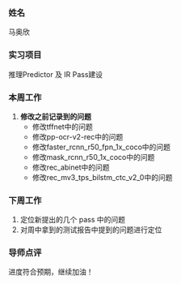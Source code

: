 ### 姓名
马奥欣

### 实习项目
推理Predictor 及 IR Pass建设

### 本周工作

1. **修改之前记录到的问题**
	* 修改tffnet中的问题
	* 修改pp-ocr-v2-rec中的问题
	* 修改faster_rcnn_r50_fpn_1x_coco中的问题
	* 修改mask_rcnn_r50_1x_coco中的问题
	* 修改rec_abinet中的问题
	* 修改rec_mv3_tps_bilstm_ctc_v2_0中的问题


### 下周工作

1. 定位新提出的几个 pass 中的问题
2. 对周中拿到的测试报告中提到的问题进行定位

### 导师点评
进度符合预期，继续加油！
